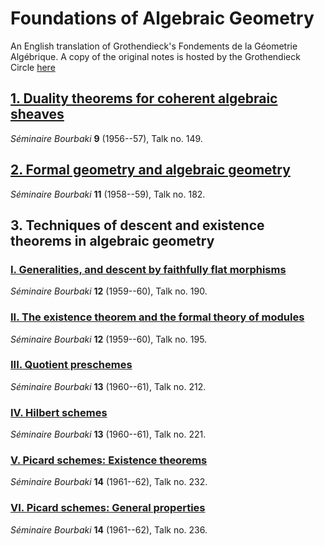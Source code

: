 # Foundations of Algebraic Geometry

An English translation of Grothendieck's Fondements de la Géometrie Algébrique.
A copy of the original notes is hosted by the Grothendieck Circle [here](https://webusers.imj-prg.fr/~leila.schneps/grothendieckcircle/FGA.pdf)

## [1. Duality theorems for coherent algebraic sheaves](FGA-1)

_Séminaire Bourbaki_ **9** (1956--57), Talk no. 149.

## [2. Formal geometry and algebraic geometry](FGA-2)

_Séminaire Bourbaki_ **11** (1958--59), Talk no. 182.

## 3. Techniques of descent and existence theorems in algebraic geometry

### [I. Generalities, and descent by faithfully flat morphisms](FGA-3-I)

_Séminaire Bourbaki_ **12** (1959--60), Talk no. 190.

### [II. The existence theorem and the formal theory of modules](FGA-3-II)

_Séminaire Bourbaki_ **12** (1959--60), Talk no. 195.

### [III. Quotient preschemes](FGA-3-III)

_Séminaire Bourbaki_ **13** (1960--61), Talk no. 212.

### [IV. Hilbert schemes](FGA-3-IV)

_Séminaire Bourbaki_ **13** (1960--61), Talk no. 221.

### [V. Picard schemes: Existence theorems](FGA-3-V)

_Séminaire Bourbaki_ **14** (1961--62), Talk no. 232.

### [VI. Picard schemes: General properties](FGA-3-VI)

_Séminaire Bourbaki_ **14** (1961--62), Talk no. 236.
